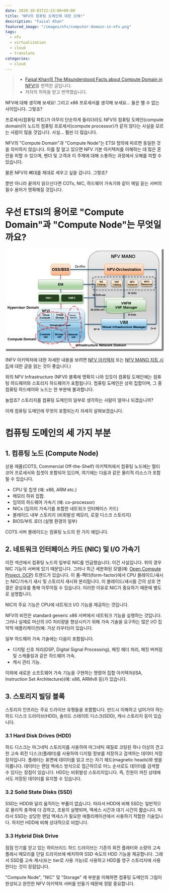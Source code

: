 ```yaml
---
date: 2020-10-01T22:23:00+09:00
title: "NFV의 컴퓨팅 도메인에 대한 오해!"
description: "Faisal Khan"
featured_image: "/images/nfv/computer-domain-in-nfv.png"
tags:
  - nfv
  - virtualization
  - cloud
  - translate
categories:
  - cloud
---
```


> - [Faisal Khan의 The Misunderstood Facts about Compute Domain in NFV!](https://telcocloudbridge.com/blog/the-misunderstood-facts-about-compute-domain-in-nfv/)를 번역한 글입니다.
> - 저자의 허락을 받고 번역했습니다.

NFV에 대해 생각해 보세요! 그리고 x86 프로세서를 생각해 보세요... 둘은 뗄 수 없는 사이입니다. 그렇죠?

프로세서(컴퓨팅 파트)가 아무리 단순하게 들리더라도 NFV의 컴퓨팅 도메인(compute domain)이 노드의 컴퓨팅 프로세서(compute processor)가 같지 않다는 사실을 모르는 사람이 많을 것입니다. 사실... 훨씬 더 많습니다.

NFV의 "Compute Domain"과 "Compute Node"는 ETSI 정의에 따르면 동일한 것을 의미하지 않습니다. 이를 잘 알고 있으면 NFV 기본 아키텍처를 이해하는 데 많은 혼란을 피할 수 있으며, 벤더 및 고객과 이 주제에 대해 소통하는 과정에서 오해를 피할 수 있습니다.

물론 NFV의 뼈대를 제대로 세우고 싶을 겁니다. 그렇죠?

뿐만 아니라 끝까지 읽으신다면 COTs, NIC, 하드웨어 가속기와 같이 매일 듣는 서버의 필수 용어가 명확해질 것입니다.

# 우선 ETSI의 용어로 "Compute Domain"과 "Compute Node"는 무엇일까요?

![computer-domain-in-nfv](/images/nfv/computer-domain-in-nfv.png)

(NFV 아키텍처에 대한 자세한 내용을 보려면 [NFV 아키텍처](../beginners-guide-to-nfv-mano/) 또는 [NFV MANO 치트 시트](../cheat-sheet-understanding-nfv-architecture)에 대한 글을 읽는 것이 좋습니다.)

위의 NFV Infrastructure (NFVI) 블록에 명확히 나와 있듯이 컴퓨팅 도메인에는 컴퓨팅 하드웨어와 스토리지 하드웨어가 포함됩니다. 컴퓨팅 도메인은 상위 집합이며, 그 중 컴퓨팅 하드에어와 노드는 한 부분에 불과합니다.

놀랍죠? 스토리지를 컴퓨팅 도메인의 일부로 생각하는 사람이 얼마나 되겠습니까?

이제 컴퓨팅 도메인에 무엇이 포함되는지 자세히 살펴보겠습니다.

# 컴퓨팅 도메인의 세 가지 부분

## 1. 컴퓨팅 노드 (Compute Node)

상용 제품(COTS, Commercial Off-the-Shelf) 아키텍처에서 컴퓨팅 노드에는 멀티 코어 프로세서와 칩셋이 포함되어 있으며, 여기에는 다음과 같은 물리적 리소스가 포함될 수 있습니다.

- CPU 및 칩셋 (예: x86, ARM etc.)
- 메모리 하위 집합.
- 임의의 하드웨어 가속기 (예: co-processor)
- NICs (임의의 가속기를 포함한 네트워크 인터페이스 카드)
- 블레이드 내부 스토리지 (비휘발성 메모리, 로컬 디스크 스토리지)
- BIOS/부트 로더 (실행 환경의 일부)

COTS 서버 블레이드는 컴퓨팅 노드의 한 가지 예입니다.

## 2. 네트워크 인터페이스 카드 (NIC) 및 I/O 가속기


이전 섹션에서 컴퓨팅 노드의 일부로 NIC를 언급했습니다. 이건 사실입니다.
위의 경우 NIC 기능이 서버에 있기 때문입니다.
그러나 최근 세분화된 모델(예: [Open Compute Project, OCP](http://www.opencompute.org/about/)) 트렌드가 있습니다.
이 폼-팩터(form-factor)에서 CPU 블레이드/섀시는 NIC/가속기 섀시 및 스토리지 섀시와 분리됩니다.
이 블레이드/섀시들 간의 상호 연결은 광섬유를 통해 이루어질 수 있습니다.
이러한 이유로 NIC가 중요하기 때문에 별도로 설명합니다.

NIC의 주요 기능은 CPU에 네트워크 I/O 기능을 제공하는 것입니다.

NFV의 비전은 standard generic x86 서버에서 네트워크 기능을 실행하는 것입니다. 그러나 실제로 머신의 I/O 처리량을 향상시키기 위해 가속 기술을 요구하는 많은 I/O 집약적 애플리케이션(예: 가상 라우터)이 있습니다.

일부 하드웨어 가속 기술에는 다음이 포함됩니다.

- 디지털 신호 처리(DSP, Digital Signal Processing), 패킷 헤더 처리, 패킷 버퍼링 및 스케줄링과 같은 하드웨어 가속.
- 캐시 관리 기능.

이외에 새로운 소프트웨어 가속 기능을 구현하는 명령어 집합 아키텍처(ISA, Instruction Set Architecture)(예: x86, ARMv8 등)가 있습니다.

## 3. 스토리지 빌딩 블록

스토리지 인프라는 주요 드라이브 유형들을 포함합니다. 반드시 이해하고 넘어가야 하는 하드 디스크 드라이브(HDD), 솔리드 스테이트 디스크(SDD), 캐시 스토리지 등이 있습니다.

### 3.1 Hard Disk Drives (HDD)

하드 디스크는 마그네틱 스토리지를 사용하여 마그네틱 재질로 코팅된 하나 이상의
견고한 고속 회전 디스크(플래터)를 사용하여 디지털 정보를 저장하고 검색하는 데이터 저장 장치입니다.
플래터는 표면에 데이터를 읽고 쓰는 자기 헤드(magnetic heads)와 쌍을 이룹니다.
데이터는 랜덤 액세스 방식으로 접근하므로 어느 순서로도 데이터를 검색할 수 있다는 장점이 있습니다.
HDD는 비휘발성 스토리지입니다. 즉, 전원이 꺼진 상태에서도 저장된 데이터를 유지할 수 있습니다.

### 3.2 Solid State Disks (SSD)

SSD는 HDD와 달리 움직이는 부품이 없습니다.
따라서 HDD에 비해 SSD는 일반적으로 물리적 충격에 더 강하고,
조용히 실행되며, 액세스 시간과 대기 시간이 짧습니다.
따라서 SSD는 상당한 랜덤 액세스가 필요한 애플리케이션에서 사용하기 적합한 기술입니다.
하지만 HDD에 비해 상대적으로 비쌉니다.

### 3.3 Hybrid Disk Drive

점점 인기를 얻고 있는 하이브리드 하드 드라이브는 기존의 회전 플래터와
소량의 고속 플래시 메모리를 단일 드라이브에 배치하여 SSD 속도의 HDD 기능을 제공합니다.
그래서 SSD를 고속 캐시(또는 tier로 사용 가능)로 사용하고
HDD를 영구 스토리지에 사용한다는 것이 장점입니다.

"Compute Node", "NIC" 및 "Storage" 세 부분을 이해하면 컴퓨팅 도메인의 그림이 완성되고
완전한 NFV 아키텍처 서버를 만들기 때문에 정말 중요합니다.
